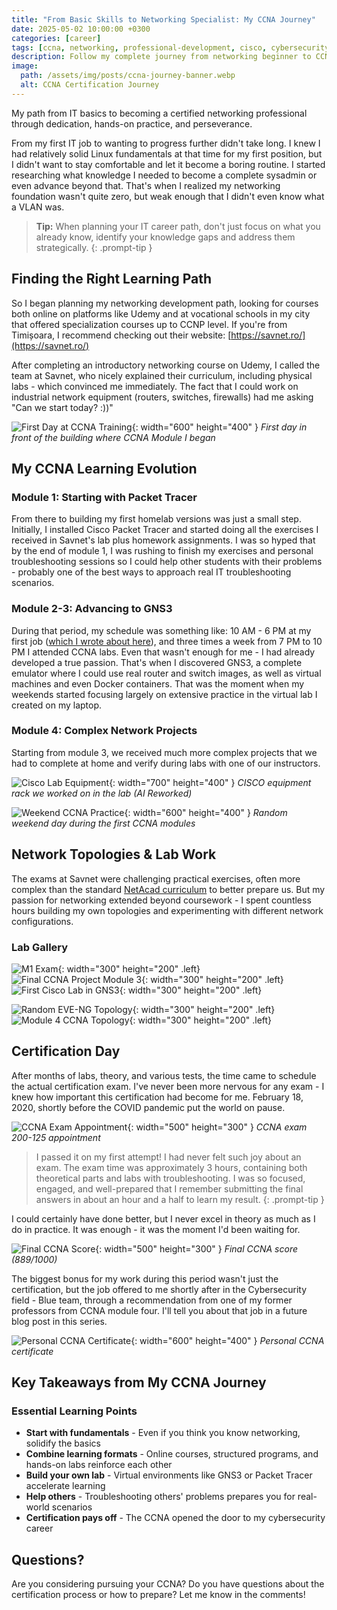 ```yaml
---
title: "From Basic Skills to Networking Specialist: My CCNA Journey"
date: 2025-05-02 10:00:00 +0300
categories: [career]
tags: [ccna, networking, professional-development, cisco, cybersecurity, career-growth]
description: Follow my complete journey from networking beginner to CCNA certified professional - including study methods, practical labs, challenges, and how this certification opened doors to cybersecurity opportunities.
image:
  path: /assets/img/posts/ccna-journey-banner.webp
  alt: CCNA Certification Journey
---
```


My path from IT basics to becoming a certified networking professional through dedication, hands-on practice, and perseverance.

From my first IT job to wanting to progress further didn't take long. I knew I had relatively solid Linux fundamentals at that time for my first position, but I didn't want to stay comfortable and let it become a boring routine. I started researching what knowledge I needed to become a complete sysadmin or even advance beyond that. That's when I realized my networking foundation wasn't quite zero, but weak enough that I didn't even know what a VLAN was.

> **Tip:** When planning your IT career path, don't just focus on what you already know, identify your knowledge gaps and address them strategically.
{: .prompt-tip }

## Finding the Right Learning Path

So I began planning my networking development path, looking for courses both online on platforms like Udemy and at vocational schools in my city that offered specialization courses up to CCNP level. If you're from Timișoara, I recommend checking out their website: [https://savnet.ro/](https://savnet.ro/)

After completing an introductory networking course on Udemy, I called the team at Savnet, who nicely explained their curriculum, including physical labs - which convinced me immediately. The fact that I could work on industrial network equipment (routers, switches, firewalls) had me asking "Can we start today? :))"

![First Day at CCNA Training](/assets/img/posts/first-day-ccna.webp){: width="600" height="400" }
_First day in front of the building where CCNA Module I began_

## My CCNA Learning Evolution

### Module 1: Starting with Packet Tracer

From there to building my first homelab versions was just a small step. Initially, I installed Cisco Packet Tracer and started doing all the exercises I received in Savnet's lab plus homework assignments. I was so hyped that by the end of module 1, I was rushing to finish my exercises and personal troubleshooting sessions so I could help other students with their problems - probably one of the best ways to approach real IT troubleshooting scenarios.

### Module 2-3: Advancing to GNS3

During that period, my schedule was something like: 10 AM - 6 PM at my first job ([which I wrote about here](https://merox.dev/blog/first-steps-in-it-career/)), and three times a week from 7 PM to 10 PM I attended CCNA labs. Even that wasn't enough for me - I had already developed a true passion. That's when I discovered GNS3, a complete emulator where I could use real router and switch images, as well as virtual machines and even Docker containers. That was the moment when my weekends started focusing largely on extensive practice in the virtual lab I created on my laptop.

### Module 4: Complex Network Projects

Starting from module 3, we received much more complex projects that we had to complete at home and verify during labs with one of our instructors.

![Cisco Lab Equipment](/assets/img/posts/cisco-lab-rack.webp){: width="700" height="400" }
_CISCO equipment rack we worked on in the lab (AI Reworked)_

![Weekend CCNA Practice](/assets/img/posts/weekend-ccna-practice.webp){: width="600" height="400" }
_Random weekend day during the first CCNA modules_

## Network Topologies & Lab Work

The exams at Savnet were challenging practical exercises, often more complex than the standard [NetAcad curriculum](https://www.netacad.com/) to better prepare us. But my passion for networking extended beyond coursework - I spent countless hours building my own topologies and experimenting with different network configurations.

### Lab Gallery

![M1 Exam](/assets/img/posts/savnet-m1-exam.webp){: width="300" height="200" .left}
![Final CCNA Project Module 3](/assets/img/posts/final-project-module3.webp){: width="300" height="200" .left}
![First Cisco Lab in GNS3](/assets/img/posts/lab1.webp){: width="300" height="200" .left}

![Random EVE-NG Topology](/assets/img/posts/random-eve-ng.webp){: width="300" height="200" .left}
![Module 4 CCNA Topology](/assets/img/posts/module-4-ccna.webp){: width="300" height="200" .left}

## Certification Day

After months of labs, theory, and various tests, the time came to schedule the actual certification exam. I've never been more nervous for any exam - I knew how important this certification had become for me. February 18, 2020, shortly before the COVID pandemic put the world on pause.

![CCNA Exam Appointment](/assets/img/posts/ccna-exam-appointment.webp){: width="500" height="300" }
_CCNA exam 200-125 appointment_

> I passed it on my first attempt! I had never felt such joy about an exam. The exam time was approximately 3 hours, containing both theoretical parts and labs with troubleshooting. I was so focused, engaged, and well-prepared that I remember submitting the final answers in about an hour and a half to learn my result.
{: .prompt-tip }

I could certainly have done better, but I never excel in theory as much as I do in practice. It was enough - it was the moment I'd been waiting for.

![Final CCNA Score](/assets/img/posts/final-exam-score.webp){: width="500" height="300" }
_Final CCNA score (889/1000)_

The biggest bonus for my work during this period wasn't just the certification, but the job offered to me shortly after in the Cybersecurity field - Blue team, through a recommendation from one of my former professors from CCNA module four. I'll tell you about that job in a future blog post in this series.

![Personal CCNA Certificate](/assets/img/posts/personal-ccna-certificate.webp){: width="600" height="400" }
_Personal CCNA certificate_

## Key Takeaways from My CCNA Journey

### Essential Learning Points

- **Start with fundamentals** - Even if you think you know networking, solidify the basics
- **Combine learning formats** - Online courses, structured programs, and hands-on labs reinforce each other
- **Build your own lab** - Virtual environments like GNS3 or Packet Tracer accelerate learning
- **Help others** - Troubleshooting others' problems prepares you for real-world scenarios
- **Certification pays off** - The CCNA opened the door to my cybersecurity career

## Questions?

Are you considering pursuing your CCNA? Do you have questions about the certification process or how to prepare? Let me know in the comments!